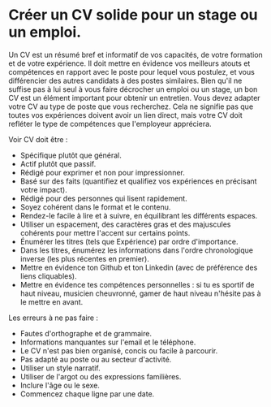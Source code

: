#  Créer un CV solide pour un stage ou un emploi.

Un CV est un résumé bref et informatif de vos capacités, de votre formation et de votre expérience. Il doit mettre en évidence vos meilleurs atouts et compétences en rapport avec le poste pour lequel vous postulez, et vous différencier des autres candidats à des postes similaires. Bien qu'il ne suffise pas à lui seul à vous faire décrocher un emploi ou un stage, un bon CV est un élément important pour obtenir un entretien.
Vous devez adapter votre CV au type de poste que vous recherchez. Cela ne signifie pas que toutes vos expériences doivent avoir un lien direct, mais votre CV doit refléter le type de compétences que l'employeur appréciera.

Voir CV doit être :

- Spécifique plutôt que général.
- Actif plutôt que passif.
- Rédigé pour exprimer et non pour impressionner.
- Basé sur des faits (quantifiez et qualifiez vos expériences en précisant votre impact).
- Rédigé pour des personnes qui lisent rapidement.
- Soyez cohérent dans le format et le contenu.
- Rendez-le facile à lire et à suivre, en équilibrant les différents espaces.
- Utiliser un espacement, des caractères gras et des majuscules cohérents pour mettre l'accent sur certains points.
- Énumérer les titres (tels que Expérience) par ordre d'importance.
- Dans les titres, énumérez les informations dans l'ordre chronologique inverse (les plus récentes en premier).
- Mettre en évidence ton Github et ton Linkedin (avec de préférence des liens cliquables).
- Mettre en évidence tes compétences personnelles : si tu es sportif de haut niveau, musicien cheuvronné, gamer de haut niveau n'hésite pas à le mettre en avant.

Les erreurs à ne pas faire :

- Fautes d'orthographe et de grammaire.
- Informations manquantes sur l'email et le téléphone.
- Le CV n'est pas bien organisé, concis ou facile à parcourir.
- Pas adapté au poste ou au secteur d'activité.
- Utiliser un style narratif.
- Utiliser de l'argot ou des expressions familières.
- Inclure l'âge ou le sexe.
- Commencez chaque ligne par une date.
